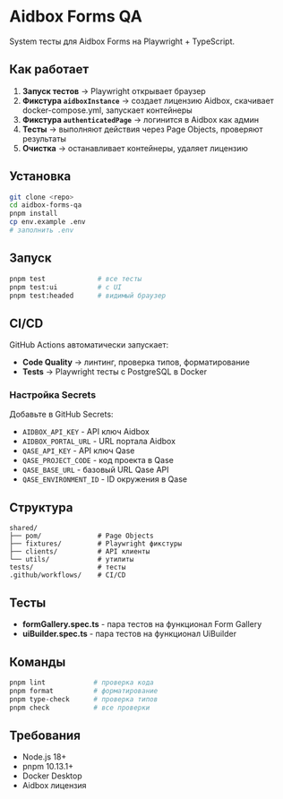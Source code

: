 # Aidbox Forms QA

System тесты для Aidbox Forms на Playwright + TypeScript.

## Как работает

1. **Запуск тестов** → Playwright открывает браузер
2. **Фикстура `aidboxInstance`** → создает лицензию Aidbox, скачивает docker-compose.yml, запускает контейнеры
3. **Фикстура `authenticatedPage`** → логинится в Aidbox как админ
4. **Тесты** → выполняют действия через Page Objects, проверяют результаты
5. **Очистка** → останавливает контейнеры, удаляет лицензию

## Установка

```bash
git clone <repo>
cd aidbox-forms-qa
pnpm install
cp env.example .env
# заполнить .env
```

## Запуск

```bash
pnpm test             # все тесты
pnpm test:ui          # с UI
pnpm test:headed      # видимый браузер
```

## CI/CD

GitHub Actions автоматически запускает:
- **Code Quality** → линтинг, проверка типов, форматирование
- **Tests** → Playwright тесты с PostgreSQL в Docker

### Настройка Secrets

Добавьте в GitHub Secrets:
- `AIDBOX_API_KEY` - API ключ Aidbox
- `AIDBOX_PORTAL_URL` - URL портала Aidbox
- `QASE_API_KEY` - API ключ Qase
- `QASE_PROJECT_CODE` - код проекта в Qase
- `QASE_BASE_URL` - базовый URL Qase API
- `QASE_ENVIRONMENT_ID` - ID окружения в Qase

## Структура

```
shared/
├── pom/              # Page Objects
├── fixtures/         # Playwright фикстуры
├── clients/          # API клиенты
└── utils/            # утилиты
tests/                # тесты
.github/workflows/    # CI/CD
```

## Тесты

- **formGallery.spec.ts** - пара тестов на функционал Form Gallery
- **uiBuilder.spec.ts** - пара тестов на функционал UiBuilder

## Команды

```bash
pnpm lint            # проверка кода
pnpm format          # форматирование
pnpm type-check      # проверка типов
pnpm check           # все проверки
```

## Требования

- Node.js 18+
- pnpm 10.13.1+
- Docker Desktop
- Aidbox лицензия
